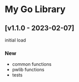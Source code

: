 # My Go Library

## [v1.1.0 - 2023-02-07]
initial load
### New
- common functions
- pwlib functions
- tests
